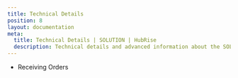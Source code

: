 ```yaml
---
title: Technical Details
position: 8
layout: documentation
meta:
  title: Technical Details | SOLUTION | HubRise
  description: Technical details and advanced information about the SOLUTION integration with HubRise. Connect apps and synchronise your data.
---
```


- <Link to="/apps/SOLUTION/technical-details/receiving-orders/">Receiving Orders</Link>
